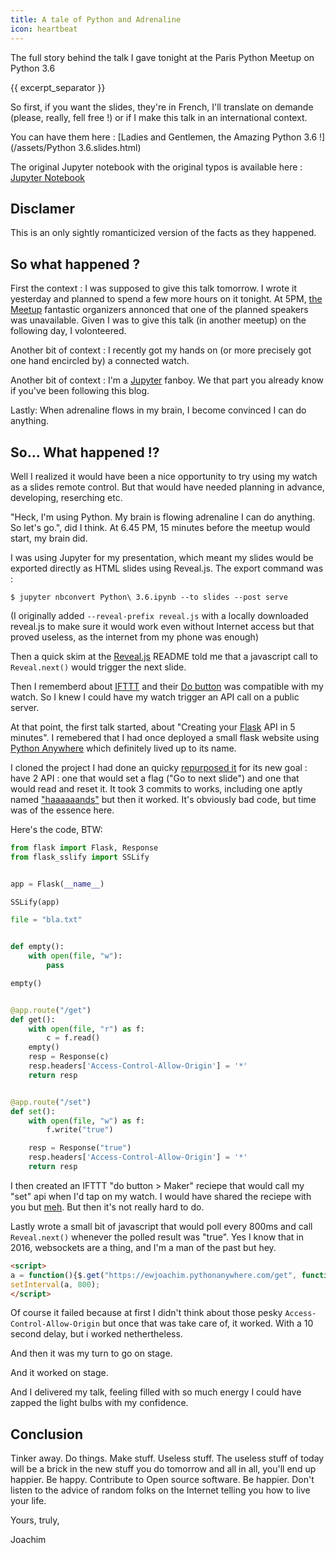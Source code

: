 ```yaml
---
title: A tale of Python and Adrenaline
icon: heartbeat
---
```


The full story behind the talk I gave tonight at the Paris Python Meetup on Python 3.6

{{ excerpt_separator }}

So first, if you want the slides, they're in French, I'll translate on demande (please,
really, fell free !) or if I make this talk in an international context.

You can have them here : [Ladies and Gentlemen, the Amazing Python 3.6 !](/assets/Python 3.6.slides.html)

The original Jupyter notebook with the original typos is available here :
[Jupyter Notebook](https://gist.github.com/ewjoachim/8fb6352be242fae40aba471664dcbaf8)

## Disclamer

This is an only sightly romanticized version of the facts as they happened.

## So what happened ?

First the context : I was supposed to give this talk tomorrow. I wrote it yesterday and planned to spend
a few more hours on it tonight. At 5PM, [the Meetup](https://www.meetup.com/fr-FR/Paris-py-Python-Django-friends/)
fantastic organizers annonced that one of the planned speakers was unavailable. Given I was to give this talk
(in another meetup) on the following day, I volonteered.

Another bit of context : I recently got my hands on (or more precisely got one hand encircled by) a connected watch.

Another bit of context : I'm a [Jupyter](http://jupyter.org/) fanboy. We that part you already know if you've been
following this blog.

Lastly: When adrenaline flows in my brain, I become convinced I can do anything.

## So... What happened !?

Well I realized it would have been a nice opportunity to try using my watch as a slides remote control. But that
would have needed planning in advance, developing, reserching etc.

"Heck, I'm using Python. My brain is flowing adrenaline I can do anything. So let's go.", did I think.
At 6.45 PM, 15 minutes before the meetup would start, my brain did.

I was using Jupyter for my presentation, which meant my slides would be exported directly as HTML slides
using Reveal.js. The export command was :

```console
$ jupyter nbconvert Python\ 3.6.ipynb --to slides --post serve
```

(I originally added `--reveal-prefix reveal.js` with a locally downloaded reveal.js to make sure
it would work even without Internet access but that proved useless, as the internet from my phone
was enough)

Then a quick skim at the [Reveal.js](https://github.com/hakimel/reveal.js/) README told me that a javascript
call to `Reveal.next()` would trigger the next slide.

Then I rememberd about [IFTTT](https://ifttt.com/) and their [Do button](https://ifttt.com/do_button) was
compatible with my watch. So I knew I could have my watch trigger an API call on a public server.

At that point, the first talk started, about "Creating your [Flask](http://flask.pocoo.org/)
API in 5 minutes". I remebered that I had once deployed a small flask website using
[Python Anywhere](https://www.pythonanywhere.com/) which definitely lived up to its name.

I cloned the project I had done an quicky [repurposed it](https://github.com/ewjoachim/bttn_flask/commits/master)
for its new goal : have 2 API : one that would set a flag ("Go to next slide") and one that would read and
reset it. It took 3 commits to works, including one aptly named ["haaaaaands"](https://xkcd.com/1296/) but then
it worked. It's obviously bad code, but time was of the essence here.

Here's the code, BTW:

```python
from flask import Flask, Response
from flask_sslify import SSLify


app = Flask(__name__)

SSLify(app)

file = "bla.txt"


def empty():
    with open(file, "w"):
        pass

empty()


@app.route("/get")
def get():
    with open(file, "r") as f:
        c = f.read()
    empty()
    resp = Response(c)
    resp.headers['Access-Control-Allow-Origin'] = '*'
    return resp


@app.route("/set")
def set():
    with open(file, "w") as f:
        f.write("true")

    resp = Response("true")
    resp.headers['Access-Control-Allow-Origin'] = '*'
    return resp

```

I then created an IFTTT "do button > Maker" reciepe that would call my "set" api when I'd tap on my watch.
I would have shared the reciepe with you but [meh](https://www.reddit.com/r/ifttt/comments/5elxhz/how_do_i_make_my_applet_public/).
But then it's not really hard to do.


Lastly wrote a small bit of javascript that would poll every 800ms and call `Reveal.next()` whenever the
polled result was "true". Yes I know that in 2016, websockets are a thing, and I'm a man of the past but hey.


```html
<script>
a = function(){$.get("https://ewjoachim.pythonanywhere.com/get", function(data){if (data == "true"){Reveal.next()}})};
setInterval(a, 800);
</script>
```

Of course it failed because at first I didn't think about those pesky `Access-Control-Allow-Origin` but
once that was take care of, it worked. With a 10 second delay, but i worked nethertheless.

And then it was my turn to go on stage.

And it worked on stage.

And I delivered my talk, feeling filled with so much energy I could have zapped the light bulbs with
my confidence.

## Conclusion

Tinker away. Do things. Make stuff. Useless stuff. The useless stuff of today will be a brick in the new stuff
you do tomorrow and all in all, you'll end up happier. Be happy. Contribute to Open source software. Be happier.
Don't listen to the advice of random folks on the Internet telling you how to live your life.


Yours, truly,

Joachim
